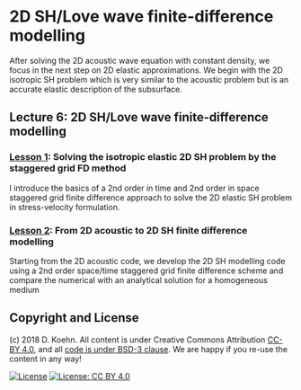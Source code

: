 # 2D SH/Love wave finite-difference modelling

After solving the 2D acoustic wave equation with constant density, we focus in the next step on 2D elastic approximations. We begin with the 2D isotropic SH problem which is very similar to the acoustic problem 
but is an accurate elastic description of the subsurface.

## Lecture 6: 2D SH/Love wave finite-difference modelling

### [Lesson 1](http://nbviewer.ipython.org/urls/github.com/daniel-koehn/Theory-of-seismic-waves-II/tree/master/06_2D_SH_Love_wave_modelling/1_2D_SH_FD_staggered.ipynb): Solving the isotropic elastic 2D SH problem by the staggered grid FD method

I introduce the basics of a 2nd order in time and 2nd order in space staggered grid finite difference approach to solve the 2D elastic SH problem in stress-velocity formulation.

### [Lesson 2](http://nbviewer.ipython.org/urls/github.com/daniel-koehn/Theory-of-seismic-waves-II/tree/master/06_2D_SH_Love_wave_modelling/2_From_2D_acoustic_to_SH_FD_modelling_final.ipynb): From 2D acoustic to 2D SH finite difference modelling

Starting from the 2D acoustic code, we develop the 2D SH modelling code using a 2nd order space/time staggered grid finite difference scheme and compare the numerical with an analytical solution for a homogeneous medium

## Copyright and License

(c) 2018 D. Koehn. All content is under Creative Commons Attribution [CC-BY 4.0](https://creativecommons.org/licenses/by/4.0/legalcode.txt), and all [code is under BSD-3 clause](https://github.com/engineersCode/EngComp/blob/master/LICENSE). We are happy if you re-use the content in any way!

[![License](https://img.shields.io/badge/License-BSD%203--Clause-blue.svg)](https://opensource.org/licenses/BSD-3-Clause) [![License: CC BY 4.0](https://img.shields.io/badge/License-CC%20BY%204.0-lightgrey.svg)](https://creativecommons.org/licenses/by/4.0/)
